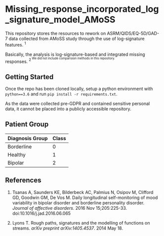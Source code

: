 # Missing_response_incorporated_log_signature_model_AMoSS

This repository stores the resources to rework on ASRM/QIDS/EQ-5D/GAD-7 data collected from AMoSS study through the use of log-signature features. <sup>1<sup>

Basically, the analysis is log-signature-based and integrated missing responses. <sup>2<sup>  We did not include comparision methods in this repository. 
  
  
Getting Started
---------------

Once the repo has been cloned locally, setup a python environment with ``python==3.6`` and run ``pip install -r requirements.txt``.

As the data were collected pre-GDPR and contained sensitive personal data, it cannot be placed into a publicly accessible repository.

Patient Group
---------------
| Diagnosis Group   |  Class|
|------------|--------|
|Borderline|0|
|Healthy|1|
|Bipolar|2|

References
---------------
  1. Tsanas A, Saunders KE, Bilderbeck AC, Palmius N, Osipov M, Clifford GD, Goodwin GΜ, De Vos M. Daily longitudinal self-monitoring of mood variability in bipolar disorder and borderline personality disorder. *Journal of affective disorders*. 2016 Nov 15;205:225-33. doi:10.1016/j.jad.2016.06.065
 
  2. Lyons T. Rough paths, signatures and the modelling of functions on streams. *arXiv preprint arXiv:1405.4537*. 2014 May 18.

